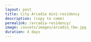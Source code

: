 ```yaml
---
layout: post
title: City Arcadia mini-residency
description: (copy to come)
permalink: /arcadia-residency/
image: /assets/images/arcadia_tbw.jpg
duration: 4 days
---
```

